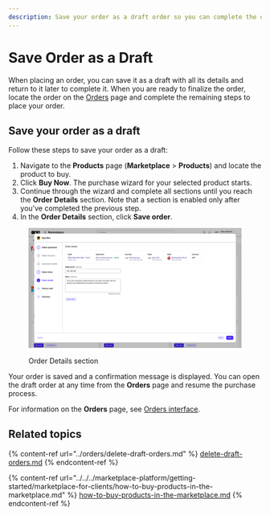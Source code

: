 ```yaml
---
description: Save your order as a draft order so you can complete the order later.
---
```


# Save Order as a Draft

When placing an order, you can save it as a draft with all its details and return to it later to complete it. When you are ready to finalize the order, locate the order on the [Orders](../orders/orders-interface.md) page and complete the remaining steps to place your order.&#x20;

## Save your order as a draft

Follow these steps to save your order as a draft:

1. Navigate to the **Products** page (**Marketplace** > **Products**) and locate the product to buy.
2. Click **Buy Now**. The purchase wizard for your selected product starts.&#x20;
3. Continue through the wizard and complete all sections until you reach the **Order Details** section. Note that a section is enabled only after you've completed the previous step.
4. In the **Order Details** section, click **Save order**.&#x20;

<figure><img src="../../../.gitbook/assets/image (411).png" alt=""><figcaption><p>Order Details section</p></figcaption></figure>

Your order is saved and a confirmation message is displayed. You can open the draft order at any time from the **Orders** page and resume the purchase process.&#x20;

For information on the **Orders** page, see [Orders interface](../orders/orders-interface.md).

## Related topics

{% content-ref url="../orders/delete-draft-orders.md" %}
[delete-draft-orders.md](../orders/delete-draft-orders.md)
{% endcontent-ref %}

{% content-ref url="../../../marketplace-platform/getting-started/marketplace-for-clients/how-to-buy-products-in-the-marketplace.md" %}
[how-to-buy-products-in-the-marketplace.md](../../../marketplace-platform/getting-started/marketplace-for-clients/how-to-buy-products-in-the-marketplace.md)
{% endcontent-ref %}
